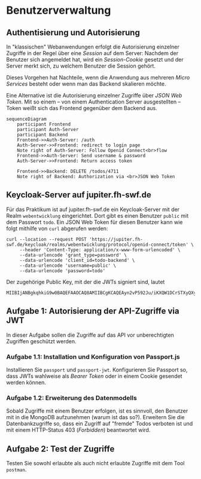# Benutzerverwaltung

## Authentisierung und Autorisierung

In "klassischen" Webanwendungen erfolgt die Autorisierung einzelner Zugriffe in der Regel über eine *Session* auf dem Server: Nachdem der Benutzer sich angemeldet hat, 
wird ein *Session-Cookie* gesetzt und der Server merkt sich, zu welchem Benutzer die Session gehört.

Dieses Vorgehen hat Nachteile, wenn die Anwendung aus mehreren *Micro Services* besteht oder wenn man das Backend skalieren möchte.

Eine Alternative ist die Autorisierung einzelner Zugriffe über *JSON Web Token*. Mit so einem – von einem Authentication Server ausgestellten – Token weißt sich das 
Frontend gegenüber dem Backend aus.   

```mermaid
sequenceDiagram
    participant Frontend
    participant Auth-Server
    participant Backend
    Frontend->>Auth-Server: /auth
    Auth-Server->>Frontend: redirect to login page
    Note right of Auth-Server: Follow Openid Connect<br>flow
    Frontend->>Auth-Server: Send username & password
    Auth-Server->>Frontend: Return access token

    Frontend->>Backend: DELETE /todos/4711
    Note right of Backend: Authorization via <br>JSON Web Token
```

## Keycloak-Server auf jupiter.fh-swf.de

Für das Praktikum ist auf jupiter.fh-swf.de ein Keycloak-Server mit der Realm `webentwicklung` eingerichtet. Dort gibt es einen Benutzer `public` mit dem Passwort `todo`.
Ein JSON Web Token für diesen Benutzer kann wie folgt mithilfe von `curl` abgerufen werden:

```shell
curl --location --request POST 'https://jupiter.fh-swf.de/keycloak/realms/webentwicklung/protocol/openid-connect/token' \
     --header 'Content-Type: application/x-www-form-urlencoded' \
     --data-urlencode 'grant_type=password' \
     --data-urlencode 'client_id=todo-backend' \
     --data-urlencode 'username=public' \
     --data-urlencode 'password=todo'
```



Der zugehörige Public Key, mit der die JWTs signiert sind, lautet 
```
MIIBIjANBgkqhkiG9w0BAQEFAAOCAQ8AMIIBCgKCAQEAyn2vP592Ju/iKXQW1DCrSTXyQXyo11Qed1SdzFWC+mRtdgioKibzYMBt2MfAJa6YoyrVNgOtGvK659MjHALtotPQGmis1VVvBeMFdfh+zyFJi8NPqgBTXz6bQfnu85dbxVAg95J+1Ud0m4IUXME1ElOyp1pi88+w0C6ErVcFCyEDS3uAajBY6vBIuPrlokbl6RDcvR9zX85s+R/s7JeP1XV/e8gbnYgZwxcn/6+7moHPDl4LqvVDKnDq9n4W6561s8zzw8EoAwwYXUC3ZPe2/3DcUCh+zTF2nOy8HiN808CzqLq1VeD13q9DgkAmBWFNSaXb6vK6RIQ9+zr2cwdXiwIDAQAB
```

## Aufgabe 1: Autorisierung der API-Zugriffe via JWT

In dieser Aufgabe sollen die Zugriffe auf das API vor unberechtigten Zugriffen geschützt werden.

### Aufgabe 1.1: Installation und Konfiguration von Passport.js

Installieren Sie `passport` und `passport-jwt`. Konfigurieren Sie Passport so, dass JWTs wahlweise als *Bearer Token* oder in einem Cookie gesendet werden können.

### Aufgabe 1.2: Erweiterung des Datenmodells

Sobald Zugriffe mit einem Benutzer erfolgen, ist es sinnvoll, den Benutzer mit in die MongoDB aufzunehmen (warum ist das so?). Erweitern Sie die Datenbankzugriffe so, dass ein Zugriff auf "fremde" Todos verboten ist und mit einem HTTP-Status 403 (*Forbidden*) beantwortet wird.

## Aufgabe 2: Test der Zugriffe

Testen Sie sowohl erlaubte als auch nicht erlaubte Zugriffe mit dem Tool `postman`.